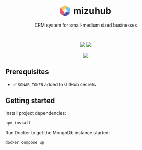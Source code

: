 <h1 align="center" style="display:flex;justify-content:center;border-bottom:0;">
    <img src="logo.svg" width="6%" style="margin-right:10px;" />
    <span>mizuhub</span>
</h1>

<p align="center">
  CRM system for small-medium sized businesses
</p>
<br />

<p align="center">
  <img src="https://github.com/ashleyjtaylor/mizuhub/actions/workflows/ci.yml/badge.svg" />
  <img src="https://sonarcloud.io/api/project_badges/measure?project=ashleyjtaylor_mizuhub&metric=alert_status" />
</p>

<p align="center">
  <img src="https://img.shields.io/badge/Conventional%20Commits-1.0.0-%23FE5196?logo=conventionalcommits&logoColor=white" />
</p>


## Prerequisites

- ✅ `SONAR_TOKEN` added to GitHub secrets


## Getting started

Install project dependencies:

```
npm install
```

Run Docker to get the MongoDb instance started:

```
docker compose up
```